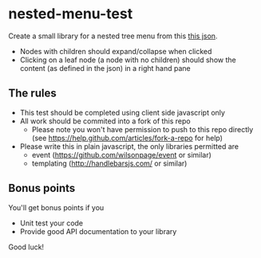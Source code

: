 # nested-menu-test
Create a small library for a nested tree menu from this [this json](config.json).

 * Nodes with children should expand/collapse when clicked
 * Clicking on a leaf node (a node with no children) should show the content (as defined in the json) in a right hand pane


## The rules

 * This test should be completed using client side javascript only
 * All work should be commited into a fork of this repo
   * Please note you won't have permission to push to this repo directly (see <https://help.github.com/articles/fork-a-repo> for help)
 * Please write this in plain javascript, the only libraries permitted are
   * event (https://github.com/wilsonpage/event or similar)
   * templating (http://handlebarsjs.com/ or similar)


## Bonus points
You'll get bonus points if you

 * Unit test your code
 * Provide good API documentation to your library

Good luck!


